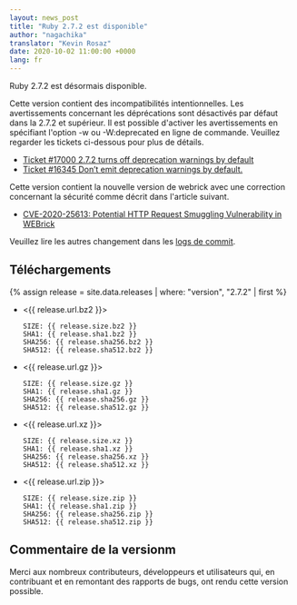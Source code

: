 ```yaml
---
layout: news_post
title: "Ruby 2.7.2 est disponible"
author: "nagachika"
translator: "Kevin Rosaz"
date: 2020-10-02 11:00:00 +0000
lang: fr
---
```


Ruby 2.7.2 est désormais disponible.

Cette version contient des incompatibilités intentionnelles. Les avertissements concernant les déprécations sont désactivés par défaut dans la 2.7.2 et supérieur. Il est possible d'activer les avertissements en spécifiant l'option -w ou -W:deprecated en ligne de commande. Veuillez regarder les tickets ci-dessous pour plus de détails.

- [Ticket #17000 2.7.2 turns off deprecation warnings by default](https://bugs.ruby-lang.org/issues/17000)
- [Ticket #16345 Don’t emit deprecation warnings by default.](https://bugs.ruby-lang.org/issues/16345)

Cette version contient la nouvelle version de webrick avec une correction concernant la sécurité comme décrit dans l'article suivant.

- [CVE-2020-25613: Potential HTTP Request Smuggling Vulnerability in WEBrick](/en/news/2020/09/29/http-request-smuggling-cve-2020-25613/)

Veuillez lire les autres changement dans les [logs de commit](https://github.com/ruby/ruby/compare/v2_7_1...v2_7_2).

## Téléchargements

{% assign release = site.data.releases | where: "version", "2.7.2" | first %}

- <{{ release.url.bz2 }}>

      SIZE: {{ release.size.bz2 }}
      SHA1: {{ release.sha1.bz2 }}
      SHA256: {{ release.sha256.bz2 }}
      SHA512: {{ release.sha512.bz2 }}

- <{{ release.url.gz }}>

      SIZE: {{ release.size.gz }}
      SHA1: {{ release.sha1.gz }}
      SHA256: {{ release.sha256.gz }}
      SHA512: {{ release.sha512.gz }}

- <{{ release.url.xz }}>

      SIZE: {{ release.size.xz }}
      SHA1: {{ release.sha1.xz }}
      SHA256: {{ release.sha256.xz }}
      SHA512: {{ release.sha512.xz }}

- <{{ release.url.zip }}>

      SIZE: {{ release.size.zip }}
      SHA1: {{ release.sha1.zip }}
      SHA256: {{ release.sha256.zip }}
      SHA512: {{ release.sha512.zip }}

## Commentaire de la versionm

Merci aux nombreux contributeurs, développeurs et utilisateurs qui, en contribuant et en remontant des rapports de bugs, ont rendu cette version possible.
